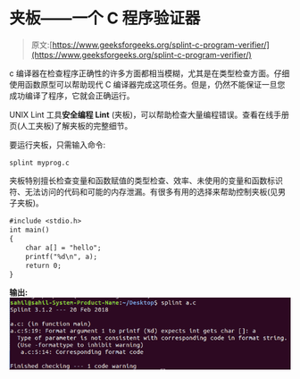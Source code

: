 # 夹板——一个 C 程序验证器

> 原文:[https://www.geeksforgeeks.org/splint-c-program-verifier/](https://www.geeksforgeeks.org/splint-c-program-verifier/)

c 编译器在检查程序正确性的许多方面都相当模糊，尤其是在类型检查方面。仔细使用函数原型可以帮助现代 C 编译器完成这项任务。但是，仍然不能保证一旦您成功编译了程序，它就会正确运行。

UNIX Lint 工具**安全编程 Lint** (夹板)，可以帮助检查大量编程错误。查看在线手册页(人工夹板)了解夹板的完整细节。

要运行夹板，只需输入命令:

```
splint myprog.c

```

夹板特别擅长检查变量和函数赋值的类型检查、效率、未使用的变量和函数标识符、无法访问的代码和可能的内存泄漏。有很多有用的选择来帮助控制夹板(见男子夹板)。

```
#include <stdio.h>
int main()
{
    char a[] = "hello";
    printf("%d\n", a);
    return 0;
}
```

**输出:**
![](img/28e5652a36b40f9da03524219781d9dc.png)